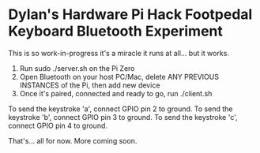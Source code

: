 # Dylan's Hardware Pi Hack Footpedal Keyboard Bluetooth Experiment

This is so work-in-progress it's a miracle it runs at all... but it works.

1. Run sudo ./server.sh on the Pi Zero
2. Open Bluetooth on your host PC/Mac, delete ANY PREVIOUS INSTANCES of the Pi, then add new device
3. Once it's paired, connected and ready to go, run ./client.sh

To send the keystroke 'a', connect GPIO pin 2 to ground.
To send the keystroke 'b', connect GPIO pin 3 to ground.
To send the keystroke 'c', connect GPIO pin 4 to ground.

That's... all for now. More coming soon.